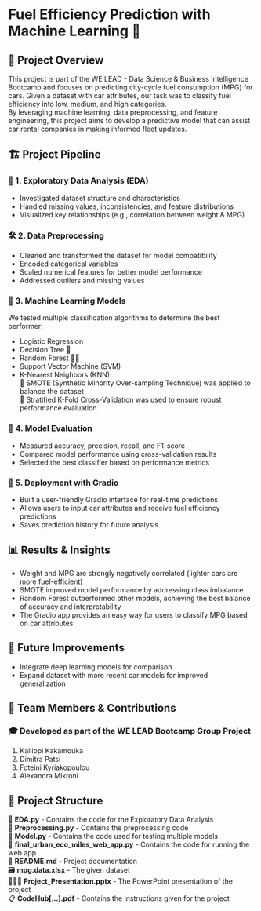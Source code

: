 # Fuel Efficiency Prediction with Machine Learning 🚗
## 📌 Project Overview<br/>
This project is part of the WE LEAD - Data Science & Business Intelligence Bootcamp and focuses on predicting city-cycle fuel consumption (MPG) for cars. Given a dataset with car attributes, our task was to classify fuel efficiency into low, medium, and high categories.<br/>
By leveraging machine learning, data preprocessing, and feature engineering, this project aims to develop a predictive model that can assist car rental companies in making informed fleet updates.<br/>

## 🏗 Project Pipeline<br/>
### 🔎 1. Exploratory Data Analysis (EDA)<br/>
- Investigated dataset structure and characteristics<br/>
- Handled missing values, inconsistencies, and feature distributions<br/>
- Visualized key relationships (e.g., correlation between weight & MPG)<br/>

### 🛠 2. Data Preprocessing<br/>
- Cleaned and transformed the dataset for model compatibility<br/>
- Encoded categorical variables<br/>
- Scaled numerical features for better model performance<br/>
- Addressed outliers and missing values<br/>

### 🤖 3. Machine Learning Models<br/>
We tested multiple classification algorithms to determine the best performer:<br/>
- Logistic Regression<br/>
- Decision Tree 🌳<br/>
- Random Forest 🌲🌲<br/>
- Support Vector Machine (SVM)<br/>
- K-Nearest Neighbors (KNN)<br/>
🔹 SMOTE (Synthetic Minority Over-sampling Technique) was applied to balance the dataset<br/>
🔹 Stratified K-Fold Cross-Validation was used to ensure robust performance evaluation<br/>

### 🎯 4. Model Evaluation<br/>
- Measured accuracy, precision, recall, and F1-score<br/>
- Compared model performance using cross-validation results<br/>
- Selected the best classifier based on performance metrics<br/>

### 🚀 5. Deployment with Gradio<br/>
- Built a user-friendly Gradio interface for real-time predictions<br/>
- Allows users to input car attributes and receive fuel efficiency predictions<br/>
- Saves prediction history for future analysis<br/>

## 📊 Results & Insights<br/>
- Weight and MPG are strongly negatively correlated (lighter cars are more fuel-efficient)<br/>
- SMOTE improved model performance by addressing class imbalance<br/>
- Random Forest outperformed other models, achieving the best balance of accuracy and interpretability<br/>
- The Gradio app provides an easy way for users to classify MPG based on car attributes<br/>

## 📌 Future Improvements<br/>
- Integrate deep learning models for comparison<br/>
- Expand dataset with more recent car models for improved generalization<br/>

## 👥 Team Members & Contributions<br/>
### 🎓 Developed as part of the WE LEAD Bootcamp Group Project<br/>

1. Kalliopi Kakamouka<br/>
2. Dimitra Patsi<br/>
3. Foteini Kyriakopoulou<br/>
4. Alexandra Mikroni<br/>

## 📂 Project Structure<br/>
📁 **EDA.py** - Contains the code for the Exploratory Data Analysis<br/>
📁 **Preprocessing.py** - Contains the preprocessing code<br/>
📁 **Model.py** - Contains the code used for testing multiple models<br/>
📁 **final_urban_eco_miles_web_app.py** - Contains the code for running the web app<br/>
📄 **README.md** - Project documentation<br/>
🗃️ **mpg.data.xlsx** - The given dataset<br/>
👩🏻‍🏫 **Project_Presentation.pptx** - The PowerPoint presentation of the project<br/>
📋 **CodeHub[...].pdf** - Contains the instructions given for the project
